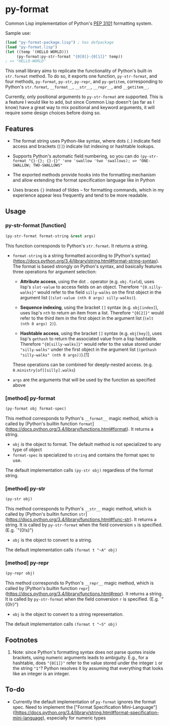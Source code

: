 py-format
=========

Common Lisp implementation of Python's
[PEP 3101](http://legacy.python.org/dev/peps/pep-3101/) formatting
system.

Sample use:

```lisp
(load "py-format-package.lisp") ; has defpackage
(load "py-format.lisp")
(let ((temp '(HELLO WORLD)))
     (py-format:py-str-format "{0[0]}-{0[1]}" temp))
; => "HELLO-WORLD"
```

This small library aims to replicate the functionality of Python's
built-in `str.format` method. To do so, it exports one function,
`py-str-format`, and four methods, `py-format`, `py-str`, `py-repr`,
and `py-getitem`, corresponding to Python's `str.format`, `__format__`,
`__str__`, `__repr__`, and `__getitem__`.

Currently, only positional arguments to `py-str-format` are
supported. This is a feature I would like to add, but since Common
Lisp doesn't (as far as I know) have a great way to mix positional and
keyword arguments, it will require some design choices before doing
so.

## Features

* The format string uses Python-like syntax, where dots (`.`) indicate
  field access and brackets (`[]`) indicate list indexing or
  hashtable lookups.

* Supports Python's automatic field numbering, so you can do
  `(py-str-format "{}-{}; {}-{}" 'one 'swallow 'two 'swallows); =>
  "ONE-SWALLOW; TWO-SWALLOWS"`

* The exported methods provide hooks into the formatting mechanism and
  allow extending the format specification language like in Python

* Uses braces `{}` instead of tildes `~` for formatting commands,
  which in my experience appear less frequently and tend to be more
  readable.


## Usage

### py-str-format [function]

```lisp
(py-str-format format-string &rest args)
```

This function corresponds to Python's `str.format`. It returns a
string.

* `format-string` is a string formatted according to [Python's syntax]
  (https://docs.python.org/3.4/library/string.html#format-string-syntax).
  The format is based strongly on Python's syntax, and basically
  features three operations for argument selection:

  * **Attribute access**, using the dot `.` operator
    (e.g. `obj.field`), uses lisp's `slot-value` to access fields on
    an object. Therefore `"{0.silly-walks}"` would refer to the field
    `silly-walks` on the first object in the argument list
    (`(slot-value (nth 0 args) silly-walks)`).

  * **Sequence indexing**, using the bracket `[]` syntax (e.g.
    `obj[index]`), uses lisp's `nth` to return an item from a list.
    Therefore `"{0[2]}"` would refer to the third item in the first
    object in the argument list (`(elt (nth 0 args) 2)`).

  * **Hashtable access**, using the bracket `[]` syntax (e.g.
    `obj[key]`), uses lisp's `gethash` to return the associated value
    from a lisp hashtable. Therefore `"{0[silly-walks]}"` would refer
    to the value stored under `"silly-walks"` under the first object
    in the argument list (`(gethash "silly-walks" (nth 0 args))`).[1]

  These operations can be combined for deeply-nested access. (e.g.
  `0.ministry[of][silly].walks`)

* `args` are the arguments that will be used by the function as
  specified above

### [method] py-format

```lisp
(py-format obj format-spec)
```

This method corresponds to Python's `__format__` magic method, which
is called by [Python's builtin function `format`]
(https://docs.python.org/3.4/library/functions.html#format).  It
returns a string.

* `obj` is the object to format. The default method is not specialized
  to any type of object
* `format-spec` is specialized to `string` and contains the format
  spec to use.

The default implementation calls `(py-str obj)` regardless of the
format string.


### [method] py-str

```lisp
(py-str obj)
```

This method corresponds to Python's `__str__` magic method, which is
called by [Python's builtin function `str`]
(https://docs.python.org/3.4/library/functions.html#func-str). It
returns a string. It is called by `py-str-format` when the field
conversion `s` is specified. (E.g. `"{0!s}")

* `obj` is the object to convert to a string.

The default implementation calls `(format t "~A" obj)`


### [method] py-repr

```lisp
(py-repr obj)
```

This method corresponds to Python's `__repr__` magic method, which is
called by [Python's builtin function `repr`]
(https://docs.python.org/3.4/library/functions.html#repr). It
returns a string. It is called by `py-str-format` when the field
conversion `r` is specified. (E.g. `"{0!r}")

* `obj` is the object to convert to a string representation.

The default implementation calls `(format t "~S" obj)`

## Footnotes

1. Note: since Python's formatting syntax does not parse quotes
   inside brackets, using numeric arguments leads to ambiguity. E.g.,
   for a hashtable, does `"{0[1]}"` refer to the value stored under
   the integer `1` or the string `"1"`? Python resolves it by
   assuming that everything that looks like an integer is an integer.

## To-do

* Currently the default implementation of `py-format` ignores the
  format spec. Need to implement the ["Format Specification
  Mini-Language"]
  ([https://docs.python.org/3.4/library/string.html#format-specification-mini-language),
  especially for numeric types
